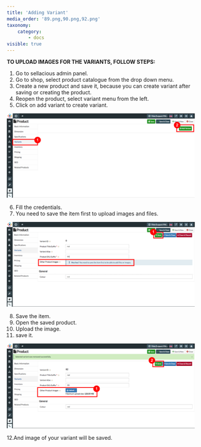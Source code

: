 ```yaml
---
title: 'Adding Variant'
media_order: '89.png,90.png,92.png'
taxonomy:
    category:
        - docs
visible: true
---
```


**TO UPLOAD IMAGES FOR THE VARIANTS, FOLLOW STEPS:**

1. Go to sellacious admin panel.
2. Go to shop, select product catalogue from the drop down menu.
3. Create a new product and save it, because you can create variant after saving or creating the product.
4. Reopen the product, select variant menu from the left.
5. Click on add variant to create variant.

![](89.png)

6. Fill the credentials.
7. You need to save the item first to upload images and files.

![](90.png)

8. Save the item.
9. Open the saved product.
10. Upload the image.<br>
11. save it.

![](92.png)

12.And image of your variant will be saved.
